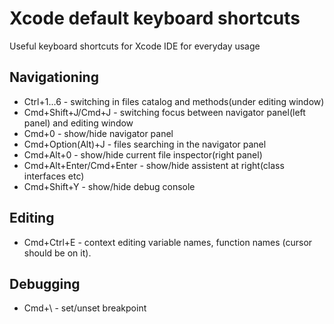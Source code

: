 # Xcode default keyboard shortcuts
Useful keyboard shortcuts for Xcode IDE for everyday usage


## Navigationing
* Ctrl+1...6 - switching in files catalog and methods(under editing window)
* Cmd+Shift+J/Cmd+J - switching focus between navigator panel(left panel) and editing window
* Cmd+0 - show/hide navigator panel
* Cmd+Option(Alt)+J - files searching in the navigator panel
* Cmd+Alt+0 - show/hide current file inspector(right panel)
* Cmd+Alt+Enter/Cmd+Enter - show/hide assistent at right(class interfaces etc)
* Cmd+Shift+Y - show/hide debug console


## Editing 
* Cmd+Ctrl+E - context editing variable names, function names (cursor should be on it).


## Debugging
* Cmd+\ - set/unset breakpoint

